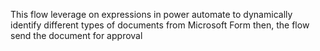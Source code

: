 This flow leverage on expressions in power automate to dynamically identify different types of documents from Microsoft Form then, the flow send the document for approval

